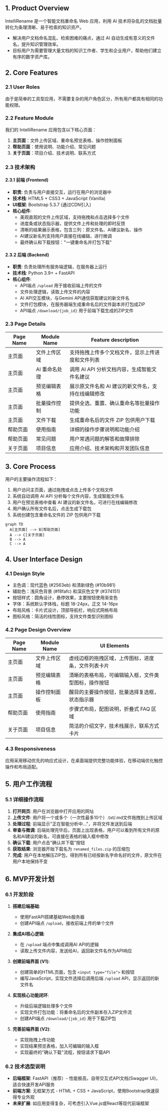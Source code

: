 ## 1. Product Overview

IntelliRename 是一个智能文档重命名 Web 应用，利用 AI 技术将杂乱的文档批量转化为条理清晰、易于检索的知识资产。
- 解决用户文档命名混乱、检索困难的痛点，通过 AI 自动生成有意义的文件名，提升知识管理效率。
- 目标用户为需要管理大量文档的知识工作者、学生和企业用户，帮助他们建立有序的数字资产库。

## 2. Core Features

### 2.1 User Roles
由于是简单的工具型应用，不需要复杂的用户角色区分，所有用户都具有相同的功能权限。

### 2.2 Feature Module
我们的 IntelliRename 应用包含以下核心页面：
1. **主页面**：文件上传区域、重命名预览表格、操作控制面板
2. **帮助页面**：使用说明、功能介绍、常见问题
3. **关于页面**：项目介绍、技术说明、联系方式

### 2.3 技术架构

#### 2.3.1 前端 (Frontend)
- **职责**: 负责与用户直接交互，运行在用户的浏览器中
- **技术栈**: HTML5 + CSS3 + JavaScript (Vanilla)
- **UI框架**: Bootstrap 5.3.7 (通过CDN引入)
- **核心组件**:
  - 美观直观的文件上传区域，支持拖拽和点击选择多个文件
  - 进度条或状态指示器，提供文件上传和处理的即时反馈
  - 清晰的结果展示表格，包含三列：原文件名、AI建议新名、操作
  - AI建议新名列支持用户直接在线编辑，进行微调
  - 最终确认和下载按钮："一键重命名并打包下载"

#### 2.3.2 后端 (Backend)
- **职责**: 负责处理所有服务端逻辑，在服务器上运行
- **技术栈**: Python 3.9+ + FastAPI
- **核心组件**:
  - API端点 `/upload` 用于接收前端上传的文件
  - 文件处理逻辑，读取上传文件的内容
  - AI API交互模块，与Gemini API通信获取建议的新文件名
  - 文件打包模块，在服务器端生成重命名后的文件副本并打包成ZIP
  - API端点 `/download/{job_id}` 用于前端下载生成的ZIP文件

### 2.3 Page Details

| Page Name | Module Name | Feature description |
|-----------|-------------|---------------------|
| 主页面 | 文件上传区域 | 支持拖拽上传多个文档文件，显示上传进度和文件列表 |
| 主页面 | AI 重命名处理 | 调用 AI API 分析文档内容，生成智能文件名建议 |
| 主页面 | 预览编辑表格 | 展示原文件名和 AI 建议的新文件名，支持在线编辑修改 |
| 主页面 | 批量操作控制 | 提供全选、重置、确认重命名等批量操作功能 |
| 主页面 | 文件下载 | 生成重命名后的文件 ZIP 包供用户下载 |
| 帮助页面 | 使用指南 | 详细的操作步骤说明和功能介绍 |
| 帮助页面 | 常见问题 | 用户常遇问题的解答和故障排除 |
| 关于页面 | 项目信息 | 应用介绍、技术架构和开发团队信息 |

## 3. Core Process

用户的主要操作流程如下：
1. 用户访问主页面，通过拖拽或点击上传多个文档文件
2. 系统自动调用 AI API 分析每个文件内容，生成智能文件名
3. 用户在预览表格中查看 AI 建议的新文件名，可进行在线编辑修改
4. 用户确认所有文件名后，点击生成下载包
5. 系统创建包含重命名文件的 ZIP 包供用户下载

```mermaid
graph TD
  A[主页面] --> B[帮助页面]
  A --> C[关于页面]
  B --> A
  C --> A
```

## 4. User Interface Design

### 4.1 Design Style
- 主色调：现代蓝色 (#2563eb) 和清新绿色 (#10b981)
- 辅助色：浅灰色背景 (#f8fafc) 和深灰色文字 (#374151)
- 按钮样式：圆角设计，悬停效果，主要按钮使用渐变色
- 字体：系统默认字体栈，标题 18-24px，正文 14-16px
- 布局风格：卡片式设计，顶部导航栏，响应式网格布局
- 图标风格：简洁的线性图标，支持文件类型识别图标

### 4.2 Page Design Overview

| Page Name | Module Name | UI Elements |
|-----------|-------------|-------------|
| 主页面 | 文件上传区域 | 虚线边框的拖拽区域，上传图标，进度条，文件列表卡片 |
| 主页面 | 预览编辑表格 | 清晰的表格布局，可编辑输入框，文件类型图标，操作按钮 |
| 主页面 | 操作控制面板 | 醒目的主要操作按钮，批量选择复选框，状态指示器 |
| 帮助页面 | 使用指南 | 步骤式布局，配图说明，折叠式 FAQ 区域 |
| 关于页面 | 项目信息 | 简洁的介绍文字，技术栈展示，联系方式卡片 |

### 4.3 Responsiveness
应用采用移动优先的响应式设计，在桌面端提供完整功能体验，在移动端优化触控操作和布局适配。

## 5. 用户工作流程

### 5.1 详细操作流程
1. **打开网页**: 用户在浏览器中打开应用的网址
2. **上传文件**: 用户将一个或多个（一次性最多10个）.txt/.md文件拖拽到上传区域
3. **处理过程**: 前端显示"正在智能分析中..."，并将文件发送到后端
4. **审查与微调**: 后端处理完毕后，页面上出现表格，用户可以看到所有文件的原名和AI建议的新名，可直接在表格的输入框中修改
5. **确认下载**: 用户点击"确认并下载"按钮
6. **获取结果**: 浏览器开始下载名为 `renamed_files.zip` 的压缩包
7. **完成**: 用户在本地解压ZIP包，得到所有已经按新名字命名好的文件，原文件在用户本地保持不变

## 6. MVP开发计划

### 6.1 开发阶段
1. **搭建后端基础**:
   - 使用FastAPI搭建基础Web服务器
   - 创建API端点 `/upload`，接收前端上传的单个文件

2. **集成AI核心逻辑**:
   - 在 `/upload` 端点中集成调用AI API的逻辑
   - 读取上传文件内容，发送给AI，返回新文件名作为API响应

3. **创建前端界面 (V1)**:
   - 创建简单的HTML页面，包含 `<input type="file">` 和按钮
   - 编写JavaScript，实现文件选择后调用后端 `/upload` API，显示返回的新文件名

4. **实现核心功能闭环**:
   - 升级后端逻辑处理多个文件
   - 实现文件打包功能：将重命名后的文件副本存入ZIP文件流
   - 创建API端点 `/download/{job_id}` 用于下载ZIP包

5. **完善前端界面 (V2)**:
   - 实现拖拽上传功能
   - 实现结果预览表格，加入可编辑的输入框
   - 实现最终的"确认下载"流程，按钮请求下载API

### 6.2 技术选型说明
- **后端框架**: FastAPI（推荐）- 性能极高，自带交互式API文档(Swagger UI)，适合快速开发API服务
- **前端方案**: 无框架方式 - HTML + CSS + JavaScript，使用Bootstrap快速获得专业外观
- **未来扩展**: 如应用变得复杂，可考虑引入Vue.js或React等现代前端框架